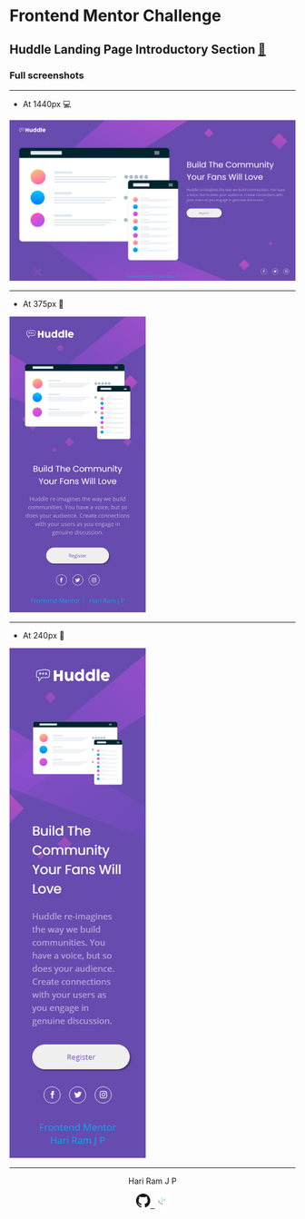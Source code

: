 # Frontend Mentor Challenge

## Huddle Landing Page Introductory Section [:link:][link]

### Full screenshots

---

- At 1440px :computer:

![At 1440px][at1440px]

---

- At 375px :iphone:

<img src="./assets/designs/at375px.png" title="At 375px" width="240">

---

- At 240px :iphone:

![At 240px][at240px]

---

<!-- HTML content -->

<p align="center">Hari Ram J P</p>
<p align="center"><a href="https://github.com/hariramjp777" target="_blank" title="GitHub Profile"><img src="./assets/images/github-icon.png" width="25"></a><a href="https://www.frontendmentor.io/profile/hariramjp777" title="Frontend Mentor Profile" target="_blank">&nbsp;&nbsp;<img src="./assets/images/favicon-32x32.png" style="width: 25px;" width="25"></a></p>

[link]: https://hariramjp777.github.io/frontend-huddle-landing-page-intro-section/ "Live Site"
[at1440px]: ./assets/designs/at1440px.png "At 1440px"
[at375px]: ./assets/designs/at375px.png "At 375px"
[at240px]: ./assets/designs/at240px.png "At 240px"
